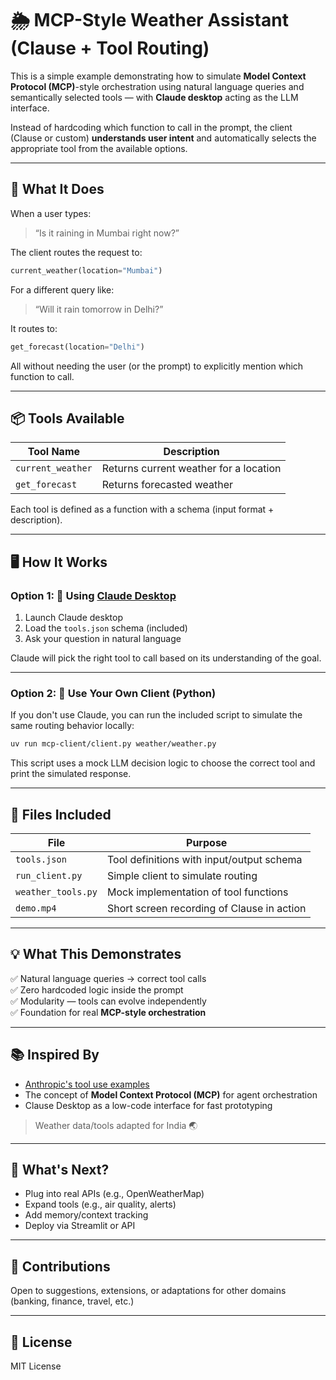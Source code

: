 # 🌦️ MCP-Style Weather Assistant (Clause + Tool Routing)

This is a simple example demonstrating how to simulate **Model Context Protocol (MCP)**-style orchestration using natural language queries and semantically selected tools — with **Claude desktop** acting as the LLM interface.

Instead of hardcoding which function to call in the prompt, the client (Clause or custom) **understands user intent** and automatically selects the appropriate tool from the available options.

---

## 🧠 What It Does

When a user types:

> “Is it raining in Mumbai right now?”

The client routes the request to:
```python
current_weather(location="Mumbai")
```

For a different query like:

> “Will it rain tomorrow in Delhi?”

It routes to:
```python
get_forecast(location="Delhi")
```

All without needing the user (or the prompt) to explicitly mention which function to call.

---

## 📦 Tools Available

| Tool Name           | Description                            |
|---------------------|----------------------------------------|
| `current_weather`   | Returns current weather for a location |
| `get_forecast`      | Returns forecasted weather             |

Each tool is defined as a function with a schema (input format + description).

---

## 🖥️ How It Works

### Option 1: 🧠 Using [Claude Desktop](https://github.com/johnlindquist/claude-desktop)
1. Launch Claude desktop
2. Load the `tools.json` schema (included)
3. Ask your question in natural language

Claude will pick the right tool to call based on its understanding of the goal.

---

### Option 2: 🧰 Use Your Own Client (Python)

If you don't use Claude, you can run the included script to simulate the same routing behavior locally:

```bash
uv run mcp-client/client.py weather/weather.py
```

This script uses a mock LLM decision logic to choose the correct tool and print the simulated response.

---

## 📁 Files Included

| File              | Purpose                                          |
|-------------------|--------------------------------------------------|
| `tools.json`      | Tool definitions with input/output schema        |
| `run_client.py`   | Simple client to simulate routing                |
| `weather_tools.py`| Mock implementation of tool functions            |
| `demo.mp4`        | Short screen recording of Clause in action       |

---

## 💡 What This Demonstrates

✅ Natural language queries → correct tool calls  
✅ Zero hardcoded logic inside the prompt  
✅ Modularity — tools can evolve independently  
✅ Foundation for real **MCP-style orchestration**

---

## 📚 Inspired By

- [Anthropic's tool use examples](https://docs.anthropic.com/)
- The concept of **Model Context Protocol (MCP)** for agent orchestration
- Clause Desktop as a low-code interface for fast prototyping

> Weather data/tools adapted for India 🌏

---

## 🚀 What's Next?

- Plug into real APIs (e.g., OpenWeatherMap)
- Expand tools (e.g., air quality, alerts)
- Add memory/context tracking
- Deploy via Streamlit or API

---

## 🤝 Contributions

Open to suggestions, extensions, or adaptations for other domains (banking, finance, travel, etc.)

---

## 📜 License

MIT License
